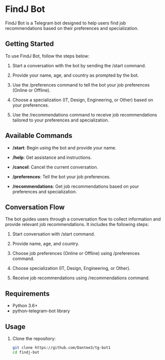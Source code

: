 # FindJ Bot

FindJ Bot is a Telegram bot designed to help users find job recommendations based on their preferences and specialization.

## Getting Started

To use FindJ Bot, follow the steps below:

1. Start a conversation with the bot by sending the /start command.

2. Provide your name, age, and country as prompted by the bot.

3. Use the /preferences command to tell the bot your job preferences (Online or Offline).

4. Choose a specialization (IT, Design, Engineering, or Other) based on your preferences.

5. Use the /recommendations command to receive job recommendations tailored to your preferences and specialization.

## Available Commands

- **/start**: Begin using the bot and provide your name.

- **/help**: Get assistance and instructions.

- **/cancel**: Cancel the current conversation.

- **/preferences**: Tell the bot your job preferences.

- **/recommendations**: Get job recommendations based on your preferences and specialization.

## Conversation Flow

The bot guides users through a conversation flow to collect information and provide relevant job recommendations. It includes the following steps:

1. Start conversation with /start command.

2. Provide name, age, and country.

3. Choose job preferences (Online or Offline) using /preferences command.

4. Choose specialization (IT, Design, Engineering, or Other).

5. Receive job recommendations using /recommendations command.

## Requirements

- Python 3.6+
- python-telegram-bot library

## Usage

1. Clone the repository:

   ```bash
   git clone https://github.com/Dantee3/tg-bot1
   cd findj-bot
